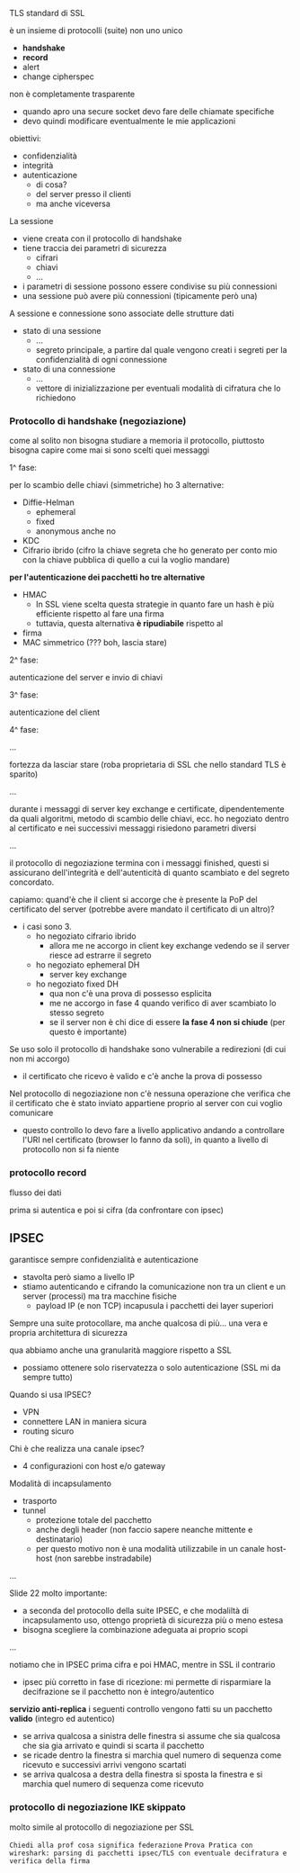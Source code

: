 TLS standard di SSL

è un insieme di protocolli (suite) non uno unico
- **handshake**
- **record**
- alert
- change cipherspec


non è completamente trasparente
- quando apro una secure socket devo fare delle chiamate specifiche
- devo quindi modificare eventualmente le mie applicazioni

obiettivi:
- confidenzialità
- integrità
- autenticazione
    - di cosa?
    - del server presso il clienti
    - ma anche viceversa


La sessione
- viene creata con il protocollo di handshake
- tiene traccia dei parametri di sicurezza
    - cifrari
    - chiavi
    - ...
- i parametri di sessione possono essere condivise su più connessioni
- una sessione può avere più connessioni (tipicamente però una)


A sessione e connessione sono associate delle strutture dati
- stato di una sessione
    - ...
    - segreto principale, a partire dal quale vengono creati i segreti per la confidenzialità di ogni connessione
- stato di una connessione
    - ...
    - vettore di inizializzazione per eventuali modalità di cifratura che lo richiedono




### Protocollo di handshake (negoziazione)
come al solito non bisogna studiare a memoria il protocollo, piuttosto bisogna capire come mai si sono scelti quei messaggi


1^ fase:

per lo scambio delle chiavi (simmetriche) ho 3 alternative:
- Diffie-Helman
    - ephemeral
    - fixed
    - anonymous anche no
- KDC
- Cifrario ibrido (cifro la chiave segreta che ho generato per conto mio con la chiave pubblica di quello a cui la voglio mandare)

**per l'autenticazione dei pacchetti ho tre alternative**
- HMAC
    - In SSL viene scelta questa strategie in quanto fare un hash è più efficiente rispetto al fare una firma
    - tuttavia, questa alternativa **è ripudiabile** rispetto al   
- firma
- MAC simmetrico (??? boh, lascia stare)

2^ fase:

autenticazione del server e invio di chiavi

3^ fase:

autenticazione del client

4^ fase:

...


fortezza da lasciar stare (roba proprietaria di SSL che nello standard TLS è sparito)

...


durante i messaggi di server key exchange e certificate, dipendentemente da quali algoritmi, metodo di scambio delle chiavi, ecc. ho negoziato dentro al certificato e nei successivi messaggi risiedono parametri diversi


...


il protocollo di negoziazione termina con i messaggi finished, questi si assicurano dell'integrità e dell'autenticità di quanto scambiato e del segreto concordato.


capiamo: quand'è che il client si accorge che è presente la PoP del certificato del server (potrebbe avere mandato il certificato di un altro)?
- i casi sono 3.
    - ho negoziato cifrario ibrido
        - allora me ne accorgo in client key exchange vedendo se il server riesce ad estrarre il segreto
    - ho negoziato ephemeral DH
        - server key exchange
    - ho negoziato fixed DH
        - qua non c'è una prova di possesso esplicita
        - me ne accorgo in fase 4 quando verifico di aver scambiato lo stesso segreto
        - se il server non è chi dice di essere **la fase 4 non si chiude** (per questo è importante)





Se uso solo il protocollo di handshake sono vulnerabile a redirezioni (di cui non mi accorgo)
- il certificato che ricevo è valido e c'è anche la prova di possesso

Nel protocollo di negoziazione non c'è nessuna operazione che verifica che il certificato che è stato inviato appartiene proprio al server con cui voglio comunicare 
- questo controllo lo devo fare a livello applicativo andando a controllare l'URI nel certificato (browser lo fanno da soli), in quanto a livello di protocollo non si fa niente 



### protocollo record
flusso dei dati

prima si autentica e poi si cifra (da confrontare con ipsec)







## IPSEC
garantisce sempre confidenzialità e autenticazione
- stavolta però siamo a livello IP
- stiamo autenticando e cifrando la comunicazione non tra un client e un server (processi) ma tra macchine fisiche
    - payload IP (e non TCP) incapusula i pacchetti dei layer superiori



Sempre una suite protocollare, ma anche qualcosa di più... una vera e propria architettura di sicurezza

qua abbiamo anche una granularità maggiore rispetto a SSL
- possiamo ottenere solo riservatezza o solo autenticazione (SSL mi da sempre tutto)


Quando si usa IPSEC?
- VPN
- connettere LAN in maniera sicura
- routing sicuro



Chi è che realizza una canale ipsec?
- 4 configurazioni con host e/o gateway


Modalità di incapsulamento
- trasporto
- tunnel
    - protezione totale del pacchetto
    - anche degli header (non faccio sapere neanche mittente e destinatario)
    - per questo motivo non è una modalità utilizzabile in un canale host-host (non sarebbe instradabile)


...


Slide 22 molto importante:
- a seconda del protocollo della suite IPSEC, e che modaliltà di incapsulamento uso, ottengo proprietà di sicurezza più o meno estesa
- bisogna scegliere la combinazione adeguata ai proprio scopi



...

notiamo che in IPSEC prima cifra e poi HMAC, mentre in SSL il contrario
- ipsec più corretto in fase di ricezione: mi permette di risparmiare la decifrazione se il pacchetto non è integro/autentico


**servizio anti-replica**
i seguenti controllo vengono fatti su un pacchetto **valido** (integro ed autentico)
- se arriva qualcosa a sinistra delle finestra si assume che sia qualcosa che sia gia arrivato e quindi si scarta il pacchetto
- se ricade dentro la finestra si marchia quel numero di sequenza come ricevuto e successivi arrivi vengono scartati
- se arriva qualcosa a destra della finestra si sposta la finestra e si marchia quel numero di sequenza come ricevuto   


### protocollo di negoziazione IKE skippato
molto simile al protocollo di negoziazione per SSL





```Chiedi alla prof cosa significa federazione```
```Prova Pratica con wireshark: parsing di pacchetti ipsec/TLS con eventuale decifratura e verifica della firma```